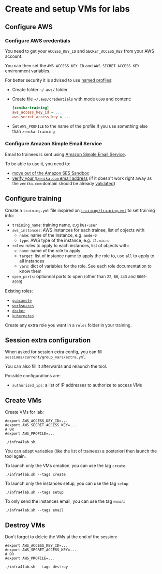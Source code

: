 # Create and setup VMs for labs

## Configure AWS

### Configure AWS credentials

You need to get your `ACCESS_KEY_ID` and `SECRET_ACCESS_KEY` from your AWS account.

You can then set the `AWS_ACCESS_KEY_ID` and `AWS_SECRET_ACCESS_KEY` environment variables.

For better security it is advised to use [named profiles](https://docs.aws.amazon.com/cli/latest/userguide/cli-configure-profiles.html):

- Create folder `~/.aws/` folder
- Create file `~/.aws/credentials` with mode `0600` and content:

    ```ini
    [zenika-training]
    aws_access_key_id = ...
    aws_secret_access_key = ...
    ```
- Set `AWS_PROFILE` to the name of the profile if you use something else than `zenika-training`

### Configure Amazon Simple Email Service

Email to trainees is sent using [Amazon Simple Email Service](https://aws.amazon.com/ses/).

To be able to use it, you need to:

- [move out of the Amazon SES Sandbox](https://docs.aws.amazon.com/en_pv/ses/latest/DeveloperGuide/request-production-access.html)
- [verify your `@zenika.com` email address](https://docs.aws.amazon.com/en_pv/ses/latest/DeveloperGuide/verify-email-addresses-procedure.html) (if it doesn't work right away as the `zenika.com` domain should be already [validated](https://docs.aws.amazon.com/en_pv/ses/latest/DeveloperGuide/verify-domain-procedure.html))

## Configure training

Create a `training.yml` file inspired on [`training/training.yml`](training/training.yml) to set training info:

- `training_name`: training name, e.g `k8s-user`
- `aws_instances`: AWS instances for each trainee, list of objects with:
  - `name`: name of the instance, e.g. `node-0`
  - `type`: AWS type of the instance, e.g. `t2.micro`
- `roles`: roles to apply to each instances, list of objects with:
  - `name`: name of the role to apply
  - `target`: list of instance name to apply the role to, use `all` to apply to all instances
  - `vars`: dict of variables for the role. See each role documentation to know them
- `open_ports`: optionnal ports to open (other than `22`, `80`, `443` and `8000-8999`)

Existing roles:

- [`guacamole`](roles/guacamole/README.md)
- [`workspaces`](roles/workspaces/README.md)
- [`docker`](roles/docker/README.md)
- [`kubernetes`](roles/kubernetes/README.md)

Create any extra role you want in a `roles` folder in your training.

## Session extra configuration

When asked for session extra config, you can fill `sessions/current/group_vars/extra.yml`.

You can also fill it afterwards and relaunch the tool.

Possible configurations are:

- `authorized_ips`: a list of IP addresses to authorize to access VMs

## Create VMs

Create VMs for lab:

```shell
#export AWS_ACCESS_KEY_ID=...
#export AWS_SECRET_ACCESS_KEY=...
# OR
#export AWS_PROFILE=...

./infra4lab.sh
```

You can adapt variables (like the list of trainees) a posteriori then launch the tool again.

To launch only the VMs creation, you can use the tag `create`:

```shell
./infra4lab.sh --tags create
```

To launch only the instances setup, you can use the tag `setup`:

```shell
./infra4lab.sh --tags setup
```

To only send the instances email, you can use the tag `email`:

```shell
./infra4lab.sh --tags email
```

## Destroy VMs

Don't forget to delete the VMs at the end of the session:

```shell
#export AWS_ACCESS_KEY_ID=...
#export AWS_SECRET_ACCESS_KEY=...
# OR
#export AWS_PROFILE=...

./infra4lab.sh --tags destroy
```
